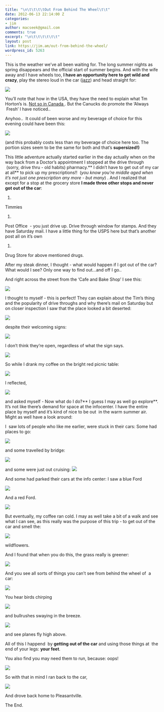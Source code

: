 ```yaml
---
title: "\n\t\t\t\tOut From Behind The Wheel\t\t"
date: 2012-06-13 22:14:00 Z
categories:
- jim
author: macseek@gmail.com
comments: true
excerpt: "\n\t\t\t\t\t\t"
layout: post
link: https://jim.am/out-from-behind-the-wheel/
wordpress_id: 5263
---
```


This is the weather we’ve all been waiting for. The long summer nights as spring disappears and the official start of summer begins. And with the wife away and I have wheels too, **I have an opportunity here to get wild and crazy**, play the stereo loud in the car ([jazz](http://jazz.fm)) and head straight for:




[![](http://jim.am/images/2012/06/timsign.png)](http://jim.am/out-from-behind-the-wheel/timsign/)




You’ll note that how in the USA, they have the need to explain what Tm Horton’s is. [Not so in Canada ](http://www.timhortons.com/ca/en/index.html). But the Canucks do promote the ‘Always  Fresh’ I have noticed..




Anyhoo..  It could of been worse and my beverage of choice for this evening could have been this:




[![](http://jim.am/images/2012/06/bud.png)](http://jim.am/out-from-behind-the-wheel/bud/)




(and this probably costs less than my beverage of choice here too. The portion sizes seem to be the same for both and that’s **supersized!)**




This little adventure actually started earlier in the day actually when on the way back from a Doctor’s appointment I stopped at the drive through  (sorry, drive thru - old habits) pharmacy.** I didn’t have to get out of my car at all** to pick up my prescriptions!!  (_you know you’re middle aged when it’s not just one prescription any more - but many_) . And I realized that except for a stop at the grocery store **I made three other stops and never got out of the car**:






  1. 



Timmies






  1. 



Post Office  - you just drive up. Drive through window for stamps. And they have Saturday mail. I have a little thing for the USPS here but that’s another post all on it’s own






  1. 



Drug Store for above mentioned drugs.




After my steak dinner, I thought - what would happen if I got out of the car? What would I see? Only one way to find out…and off I go..




And right across the street from the ‘Cafe and Bake Shop’ I see this:




[![](http://jim.am/images/2012/06/infosign.png)](http://jim.am/out-from-behind-the-wheel/infosign/)




I thought to myself - this is perfect! They can explain about the Tim’s thing and the popularity of drive throughs and why there’s mail on Saturday but on closer inspection I saw that the place looked a bit deserted:




[![](http://jim.am/images/2012/06/closed.png)](http://jim.am/out-from-behind-the-wheel/closed/)




despite their welcoming signs:




[![](http://jim.am/images/2012/06/welcomeniagara.png)](http://jim.am/out-from-behind-the-wheel/welcomeniagara/)




I don’t think they’re open, regardless of what the sign says.




[![](http://jim.am/images/2012/06/thankyou.png)](http://jim.am/out-from-behind-the-wheel/thankyou/)




So while I drank my coffee on the bright red picnic table:




[![](http://jim.am/images/2012/06/texture.png)](http://jim.am/out-from-behind-the-wheel/texture/)




I reflected,




[![](http://jim.am/images/2012/06/nuts.png)](http://jim.am/out-from-behind-the-wheel/nuts/)




and asked myself - Now what do I do?** I guess I may as well go explore**. It’s not like there’s demand for space at the infocenter. I have the entire place by myself and it’s kind of nice to be out  in the warm summer air. Might as well have a look around:




I  saw lots of people who like me earlier, were stuck in their cars: Some had places to go:




[![](http://jim.am/images/2012/06/busycars.png)](http://jim.am/out-from-behind-the-wheel/busycars/)




and some travelled by bridge:




[![](http://jim.am/images/2012/06/bridge.png)](http://jim.am/out-from-behind-the-wheel/bridge/)




and some were just out cruising: ![](http://jim.am/images/2012/06/cruiser.png)




And some had parked their cars at the info center: I saw a blue Ford




[![](http://jim.am/images/2012/06/tractor.png)](http://jim.am/out-from-behind-the-wheel/tractor/)




And a red Ford.




[![](http://jim.am/images/2012/06/redtruck.png)](http://jim.am/out-from-behind-the-wheel/redtruck/)




But eventually, my coffee ran cold. I may as well take a bit of a walk and see what I can see, as this really was the purpose of this trip - to get out of the car and smell the:




[![](http://jim.am/images/2012/06/wildflowers.png)](http://jim.am/out-from-behind-the-wheel/wildflowers/)




wildflowers.




And I found that when you do this, the grass really is greener:




[![](http://jim.am/images/2012/06/bug.png)](http://jim.am/out-from-behind-the-wheel/bug/)




And you see all sorts of things you can’t see from behind the wheel of  a car:




[![](http://jim.am/images/2012/06/bird.png)](http://jim.am/out-from-behind-the-wheel/bird/)




You hear birds chirping




[![](http://jim.am/images/2012/06/bullrushes.png)](http://jim.am/out-from-behind-the-wheel/bullrushes/)




and bullrushes swaying in the breeze.




[![](http://jim.am/images/2012/06/plane.png)](http://jim.am/out-from-behind-the-wheel/plane/)




and see planes fly high above.




All of this I happend  by **getting out of the car** and using those things at  the end of your legs: **your feet**.




You also find you may need them to run, because: oops!




[![](http://jim.am/images/2012/06/private.png)](http://jim.am/out-from-behind-the-wheel/private/)




So with that in mind I ran back to the car,




[![](http://jim.am/images/2012/06/JIM_4437.png)](http://jim.am/out-from-behind-the-wheel/jim_4437/)




And drove back home to Pleasantville.




The End.




 




 




 




 




 




 


		

